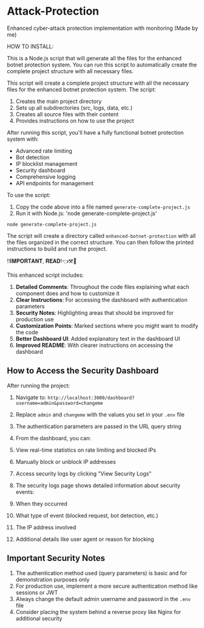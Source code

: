 # Attack-Protection
Enhanced cyber-attack protection implementation with monitoring (Made by me)

HOW TO INSTALL:

This is a Node.js script that will generate all the files for the enhanced botnet protection system. You can run this script to automatically create the complete project structure with all necessary files.

This script will create a complete project structure with all the necessary files for the enhanced botnet protection system. The script:

1. Creates the main project directory
2. Sets up all subdirectories (src, logs, data, etc.)
3. Creates all source files with their content
4. Provides instructions on how to use the project


After running this script, you'll have a fully functional botnet protection system with:

- Advanced rate limiting
- Bot detection
- IP blocklist management
- Security dashboard
- Comprehensive logging
- API endpoints for management


To use the script:

1. Copy the code above into a file named `generate-complete-project.js`
2. Run it with Node.js: 'node generate-complete-project.js'

```shellscript
node generate-complete-project.js
```

The script will create a directory called `enhanced-botnet-protection` with all the files organized in the correct structure. You can then follow the printed instructions to build and run the project.

‼️𝐈𝐌𝐏𝐎𝐑𝐓𝐀𝐍𝐓, 𝐑𝐄𝐀𝐃!👈⚒️🚩

This enhanced script includes:

1. **Detailed Comments**: Throughout the code files explaining what each component does and how to customize it
2. **Clear Instructions**: For accessing the dashboard with authentication parameters
3. **Security Notes**: Highlighting areas that should be improved for production use
4. **Customization Points**: Marked sections where you might want to modify the code
5. **Better Dashboard UI**: Added explanatory text in the dashboard UI
6. **Improved README**: With clearer instructions on accessing the dashboard


## How to Access the Security Dashboard

After running the project:

1. Navigate to: `http://localhost:3000/dashboard?username=admin&password=changeme`

1. Replace `admin` and `changeme` with the values you set in your `.env` file
2. The authentication parameters are passed in the URL query string



2. From the dashboard, you can:

1. View real-time statistics on rate limiting and blocked IPs
2. Manually block or unblock IP addresses
3. Access security logs by clicking "View Security Logs"



3. The security logs page shows detailed information about security events:

1. When they occurred
2. What type of event (blocked request, bot detection, etc.)
3. The IP address involved
4. Additional details like user agent or reason for blocking



## Important Security Notes

1. The authentication method used (query parameters) is basic and for demonstration purposes only
2. For production use, implement a more secure authentication method like sessions or JWT
3. Always change the default admin username and password in the `.env` file
4. Consider placing the system behind a reverse proxy like Nginx for additional security
